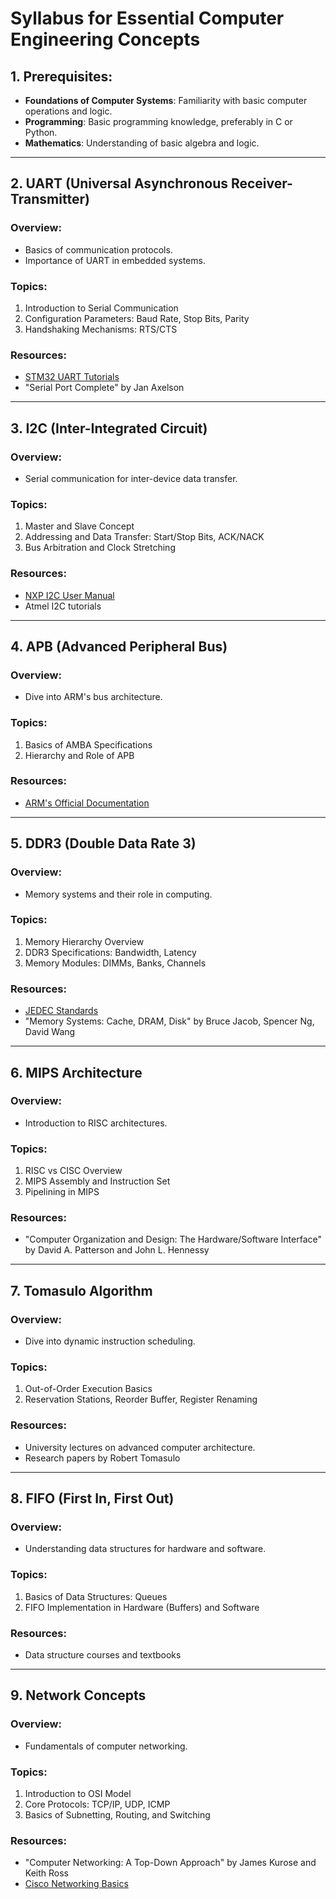 # Syllabus for Essential Computer Engineering Concepts

## 1. Prerequisites:
   - **Foundations of Computer Systems**: Familiarity with basic computer operations and logic.
   - **Programming**: Basic programming knowledge, preferably in C or Python.
   - **Mathematics**: Understanding of basic algebra and logic.

---

## 2. UART (Universal Asynchronous Receiver-Transmitter)
   
### Overview:
   - Basics of communication protocols.
   - Importance of UART in embedded systems.
   
### Topics:
   1. Introduction to Serial Communication
   2. Configuration Parameters: Baud Rate, Stop Bits, Parity
   3. Handshaking Mechanisms: RTS/CTS

### Resources:
   - [STM32 UART Tutorials](https://www.st.com/)
   - "Serial Port Complete" by Jan Axelson

---

## 3. I2C (Inter-Integrated Circuit)

### Overview:
   - Serial communication for inter-device data transfer.
   
### Topics:
   1. Master and Slave Concept
   2. Addressing and Data Transfer: Start/Stop Bits, ACK/NACK
   3. Bus Arbitration and Clock Stretching
   
### Resources:
   - [NXP I2C User Manual](https://www.nxp.com/)
   - Atmel I2C tutorials

---

## 4. APB (Advanced Peripheral Bus)

### Overview:
   - Dive into ARM's bus architecture.
   
### Topics:
   1. Basics of AMBA Specifications
   2. Hierarchy and Role of APB
   
### Resources:
   - [ARM's Official Documentation](https://developer.arm.com/)
   
---

## 5. DDR3 (Double Data Rate 3)

### Overview:
   - Memory systems and their role in computing.
   
### Topics:
   1. Memory Hierarchy Overview
   2. DDR3 Specifications: Bandwidth, Latency
   3. Memory Modules: DIMMs, Banks, Channels
   
### Resources:
   - [JEDEC Standards](https://www.jedec.org/)
   - "Memory Systems: Cache, DRAM, Disk" by Bruce Jacob, Spencer Ng, David Wang
   
---

## 6. MIPS Architecture

### Overview:
   - Introduction to RISC architectures.
   
### Topics:
   1. RISC vs CISC Overview
   2. MIPS Assembly and Instruction Set
   3. Pipelining in MIPS
   
### Resources:
   - "Computer Organization and Design: The Hardware/Software Interface" by David A. Patterson and John L. Hennessy
   
---

## 7. Tomasulo Algorithm

### Overview:
   - Dive into dynamic instruction scheduling.
   
### Topics:
   1. Out-of-Order Execution Basics
   2. Reservation Stations, Reorder Buffer, Register Renaming
   
### Resources:
   - University lectures on advanced computer architecture.
   - Research papers by Robert Tomasulo
   
---

## 8. FIFO (First In, First Out)

### Overview:
   - Understanding data structures for hardware and software.
   
### Topics:
   1. Basics of Data Structures: Queues
   2. FIFO Implementation in Hardware (Buffers) and Software
   
### Resources:
   - Data structure courses and textbooks
   
---

## 9. Network Concepts

### Overview:
   - Fundamentals of computer networking.
   
### Topics:
   1. Introduction to OSI Model
   2. Core Protocols: TCP/IP, UDP, ICMP
   3. Basics of Subnetting, Routing, and Switching
   
### Resources:
   - "Computer Networking: A Top-Down Approach" by James Kurose and Keith Ross
   - [Cisco Networking Basics](https://www.cisco.com/)
